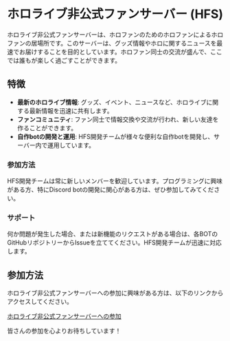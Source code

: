 # ホロライブ非公式ファンサーバー (HFS)

ホロライブ非公式ファンサーバーは、ホロファンのためのホロファンによるホロファンの居場所です。このサーバーは、グッズ情報やホロに関するニュースを最速でお届けすることを目的としています。ホロファン同士の交流が盛んで、ここでは誰もが楽しく過ごすことができます。

## 特徴

- **最新のホロライブ情報**: グッズ、イベント、ニュースなど、ホロライブに関する最新情報を迅速に共有します。
- **ファンコミュニティ**: ファン同士で情報交換や交流が行われ、新しい友達を作ることができます。
- **自作botの開発と運用**: HFS開発チームが様々な便利な自作botを開発し、サーバー内で運用しています。

### 参加方法

HFS開発チームは常に新しいメンバーを歓迎しています。プログラミングに興味がある方、特にDiscord botの開発に関心がある方は、ぜひ参加してみてください。

### サポート

何か問題が発生した場合、または新機能のリクエストがある場合は、各BOTのGitHubリポジトリーからIssueを立ててください。HFS開発チームが迅速に対応します。

## 参加方法

ホロライブ非公式ファンサーバーへの参加に興味がある方は、以下のリンクからアクセスしてください。

[ホロライブ非公式ファンサーバーへの参加](https://discord.gg/hfs)

皆さんの参加を心よりお待ちしています！
